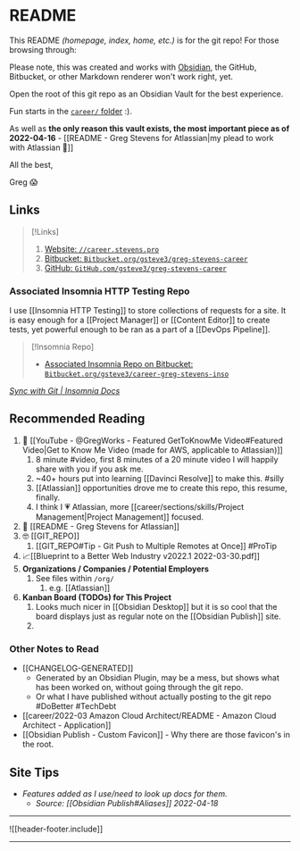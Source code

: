 # README

This README *(homepage, index, home, etc.)* is for the git repo! For those browsing through:

Please note, this was created and works with [Obsidian](https://obsidian.md), the GitHub, Bitbucket, or other Markdown renderer won't work right, yet.

Open the root of this git repo as an Obsidian Vault for the best experience.

Fun starts in the [`career/` folder](README%20-%20Greg%20Stevens%20for%20Atlassian.md) :).

As well as **the only reason this vault exists, the most important piece as of 2022-04-16** -
[[README - Greg Stevens for Atlassian|my plead to work with Atlassian 🙏]]

All the best,

Greg 😱


## Links
> [!Links]
> 1. [Website:    `//career.stevens.pro`](https://career.stevens.pro/)
> 1. [Bitbucket:  `Bitbucket.org/gsteve3/greg-stevens-career`](https://bitbucket.org/gsteve3/greg-stevens-career)
> 1. [GitHub:      `GitHub.com/gsteve3/greg-stevens-career`](https://github.com/gsteve3/greg-stevens-career)

### Associated Insomnia HTTP Testing Repo
I use [[Insomnia HTTP Testing]] to store collections of requests for a site.
It is easy enough for a [[Project Manager]] or [[Content Editor]] to create tests,
yet powerful enough to be ran as a part of a [[DevOps Pipeline]].

> [!Insomnia Repo]
> - [Associated Insomnia Repo on Bitbucket:  `Bitbucket.org/gsteve3/career-greg-stevens-inso`](https://github.com/gsteve3/career-greg-stevens-inso)


*[Sync with Git | Insomnia Docs](https://docs.insomnia.rest/insomnia/git-sync)*


## Recommended Reading

1. 🎥 [[YouTube - @GregWorks - Featured GetToKnowMe Video#Featured Video|Get to Know Me Video (made for AWS, applicable to Atlassian)]]
	1. 8 minute #video, first 8 minutes of a 20 minute video I will happily share with you if you ask me.
	1. ~40+ hours put into learning [[Davinci Resolve]] to make this. #silly
	1. [[Atlassian]] opportunities drove me to create this repo, this resume, finally.
	1. I think I 💗 Atlassian, more [[career/sections/skills/Project Management|Project Management]] focused.
2. 🙏 [[README - Greg Stevens for Atlassian]]
3. 🤓 [[GIT_REPO]]
	1. [[GIT_REPO#Tip - Git Push to Multiple Remotes at Once]] #ProTip
4. 📈[[Blueprint to a Better Web Industry v2022.1 2022-03-30.pdf]]
5. **Organizations / Companies / Potential Employers**
	1. See files within `/org/`
		1. e.g. [[Atlassian]]
6. **Kanban Board (TODOs) for This Project**
	1. Looks much nicer in [[Obsidian Desktop]] but it is so cool that the board displays just as regular note on the [[Obsidian Publish]] site.
	2.

### Other Notes to Read
- [[CHANGELOG-GENERATED]]
	- Generated by an Obsidian Plugin, may be a mess, but shows what has been worked on, without going through the git repo.
	- Or what I have published without actually posting to the git repo #DoBetter #TechDebt
- [[career/2022-03 Amazon Cloud Architect/README - Amazon Cloud Architect - Application]]
- [[Obsidian Publish - Custom Favicon]] - Why there are those favicon's in the root.


## Site Tips
- *Features added as I use/need to look up docs for them.*
	- *Source: [[Obsidian Publish#Aliases]] 2022-04-18*




---

![[header-footer.include]]

---